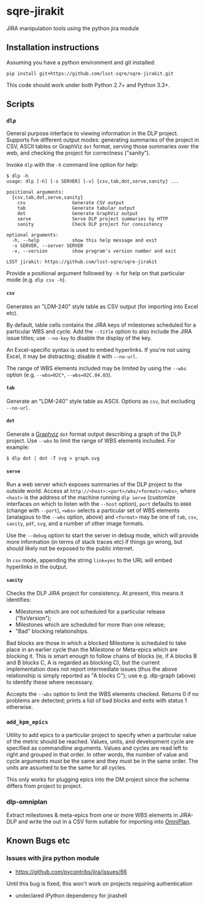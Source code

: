 # sqre-jirakit

JIRA manipulation tools using the python jira module

## Installation instructions

Assuming you have a python environment and git installed:

    pip install git+https://github.com/lsst-sqre/sqre-jirakit.git

This code should work under both Python 2.7+ and Python 3.3+.

## Scripts

### `dlp`

General purpose interface to viewing information in the DLP project. Supports
fve different output modes: generating summaries of the project in CSV, ASCII
tables or GraphViz `dot` format, serving those summaries over the web, and
checking the project for correctness ("sanity").

Invoke `dlp` with the `-h` command line option for help:

    $ dlp -h
    usage: dlp [-h] [-s SERVER] [-v] {csv,tab,dot,serve,sanity} ...

    positional arguments:
      {csv,tab,dot,serve,sanity}
        csv                 Generate CSV output
        tab                 Generate tabular output
        dot                 Generate GraphViz output
        serve               Serve DLP project summaries by HTTP
        sanity              Check DLP project for consistency

    optional arguments:
      -h, --help            show this help message and exit
      -s SERVER, --server SERVER
      -v, --version         show program's version number and exit

    LSST jirakit: https://github.com/lsst-sqre/sqre-jirakit

Provide a positional argument followed by `-h` for help on that particular
mode (e.g. `dlp csv -h`).

#### `csv`

Generates an "LDM-240" style table as CSV output (for importing into Excel
etc).

By default, table cells contains the JIRA keys of milestones scheduled for a
particular WBS and cycle. Add the `--title` option to also include the JIRA
issue titles; use `--no-key` to disable the display of the key.

An Excel-specific syntax is used to embed hyperlinks. If you're not using
Excel, it may be distracting; disable it with `--no-url`.

The range of WBS elements included may be limited by using the `--wbs` option
(e.g. `--wbs=02C*`, `--wbs=02C.04.03`).

#### `tab`

Generate an "LDM-240" style table as ASCII. Options as `csv`, but excluding
`--no-url`.

#### `dot`

Generate a [Graphviz](http://www.graphviz.org) `dot` format output describing
a graph of the DLP project. Use `--wbs` to limit the range of WBS elements
included. For example:

    $ dlp dot | dot -T svg > graph.svg

#### `serve`

Run a web server which exposes summaries of the DLP project to the outside
world. Access at `http://<host>:<port>/wbs/<format>/<wbs>`, where `<host>` is
the address of the machine running `dlp serve` (customize interfaces on which
to listen with the `--host` option), `port` defaults to `8080` (change with
`--port`), `<wbs>` selects a particular set of WBS elements (analagous to the
`--wbs` option, above) and `<format>` may be one of `tab`, `csv`, `sanity`,
`pdf`, `svg`, and a number of other image formats.

Use the `--debug` option to start the server in debug mode, which will provide
more information (in terms of stack traces etc) if things go wrong, but should
likely not be exposed to the public internet.

In `csv` mode, appending the string `link=yes` to the URL will embed
hyperlinks in the output.

#### `sanity`

Checks the DLP JIRA project for consistency. At present, this means it
identifies:

* Milestones which are not scheduled for a particular release ("fixVersion");
* Milestones which are scheduled for more than one release;
* "Bad" blocking relationships.

Bad blocks are those in which a blocked Milestone is scheduled to take place
in an earlier cycle than the Milestone or Meta-epics which are blocking it.
This is smart enough to follow chains of blocks (ie, if A blocks B and B
blocks C, A is regarded as blocking C), but the current implementation does
not report intermediate issues (thus the above relationship is simply reported
as "A blocks C"); use e.g. dlp-graph (above) to identify these where
necessary.

Accepts the `--wbs` option to limit the WBS elements checked. Returns 0 if no
problems are detected; prints a list of bad blocks and exits with status 1
otherwise.

### `add_kpm_epics`

Utility to add epics to a particular project to specify when a particular
value of the metric should be reached.  Values, units, and development cycle
are specified as commandline arguments.  Values and cycles are read left to
right and grouped in that order.  In other words, the number of value and
cycle arguments must be the same and they must be in the same order.  The
units are assumed to be the same for all cycles.

This only works for plugging epics into the DM project since the schema
differs from project to project.

### dlp-omniplan

Extract milestones & meta-epics from one or more WBS elements in JIRA-DLP and
write the out in a CSV form suitable for importing into
[OmniPlan](https://www.omnigroup.com/omniplan).

## Known Bugs etc

### Issues with jira python module

- https://github.com/pycontribs/jira/issues/66

Until this bug is fixed, this won't work on projects requiring authentication

- undeclared iPython dependency for jirashell
